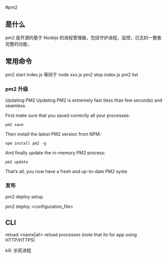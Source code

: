 #pm2

## 是什么

pm2 是开源的基于 Nodejs 的进程管理器，包括守护进程，监控，日志的一整套完整的功能，

## 常用命令

pm2 start index.js 等同于 node xxx.js
pm2 stop index.js
pm2 list


### pm2 升级
Updating PM2
Updating PM2 is extremely fast (less than few seconds) and seamless.

First make sure that you saved correctly all your processes:
```
pm2 save
```
Then install the latest PM2 version from NPM:
```
npm install pm2 -g
```
And finally update the in-memory PM2 process:
```
pm2 update
```
That’s all, you now have a fresh and up-to-date PM2 syste

### 发布

pm2 deploy <environment> setup

pm2 deploy <configuration_file> <environment> <command>

## CLI

reload <name|all> reload processes (note that its for app using HTTP/HTTPS)

kill:   杀死进程